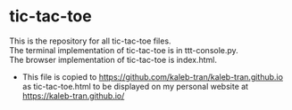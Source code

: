 # tic-tac-toe  
  
This is the repository for all tic-tac-toe files.  
The terminal implementation of tic-tac-toe is in ttt-console.py.  
The browser implementation of tic-tac-toe is index.html.  
- This file is copied to https://github.com/kaleb-tran/kaleb-tran.github.io as tic-tac-toe.html to be displayed on my personal website at https://kaleb-tran.github.io/  
